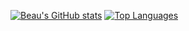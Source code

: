 [![Beau's GitHub stats](https://github-readme-stats.vercel.app/api?username=bcb&show_icons=true&theme=dark)](https://github.com/bcb/github-readme-stats)
[![Top Languages](https://github-readme-stats.vercel.app/api/top-langs/?username=bcb&show_icons=true&theme=dark)](https://github.com/bcb/github-readme-stats)
